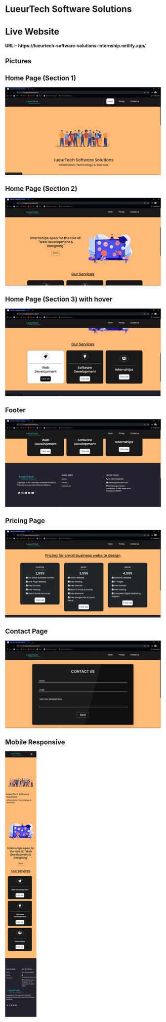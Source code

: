# LueurTech Software Solutions

# Live Website
<h4> URL:- https://lueurtech-software-solutions-internship.netlify.app/ </h4>

## Pictures

<p align="center" width="100%">
    <h2> Home Page (Section 1) </h2>
    <img src="https://github.com/FarhanKhan1911/LT_DEC2021_Farhan/blob/main/assests/home-section1.jpg"> 
    <h2> Home Page (Section 2) </h2>
    <img src="https://github.com/FarhanKhan1911/LT_DEC2021_Farhan/blob/main/assests/home-section2.jpg">
    <h2> Home Page (Section 3) with hover </h2>
    <img src="https://github.com/FarhanKhan1911/LT_DEC2021_Farhan/blob/main/assests/home-section3.jpg">
    <h2> Footer </h2>
    <img src="https://github.com/FarhanKhan1911/LT_DEC2021_Farhan/blob/main/assests/footer.jpg">
    <h2> Pricing Page </h2>
    <img src="https://github.com/FarhanKhan1911/LT_DEC2021_Farhan/blob/main/assests/pricing.jpg">
    <h2> Contact Page </h2>
    <img src="https://github.com/FarhanKhan1911/LT_DEC2021_Farhan/blob/main/assests/contact.jpg">
    <h2> Mobile Responsive </h2>
    <img width="20%" src="https://github.com/FarhanKhan1911/LT_DEC2021_Farhan/blob/main/assests/responsive.png">
</p>
